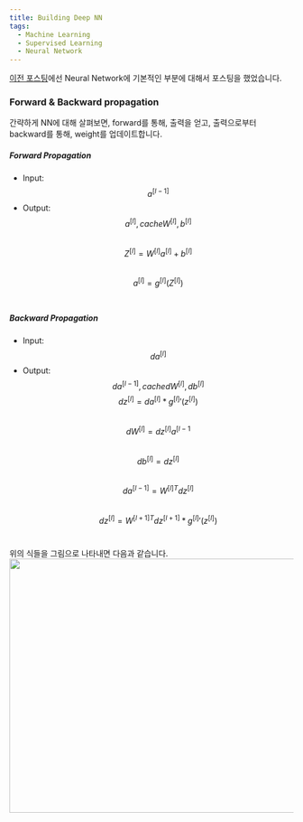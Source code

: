 ```yaml
---
title: Building Deep NN
tags:
  - Machine Learning
  - Supervised Learning
  - Neural Network
---
```


[이전 포스팅](https://nakkwan.github.io/2020/12/06/Neural_Network.html)에선 Neural Network에 기본적인 부분에 대해서 포스팅을 했었습니다. 
<!--more-->

### Forward & Backward propagation

간략하게 NN에 대해 살펴보면, forward를 통해, 출력을 얻고, 출력으로부터 backward를 통해, weight를 업데이트합니다.

##### Forward Propagation

- Input: $$a^{[l-1]}$$ 
- Output: $$a^{[l]}, cache W^{[l]}, b^{[l]}$$<br>
$$    Z^{[l]} = W^{[l]}a^{[l]} + b^{[l]}$$<br>
$$    a^{[l]} = g^{[l]}(Z^{[l]})$$<br>


##### Backward Propagation

- Input: $$da^{[l]}$$ 
- Output: $$da^{[l-1]}, cache dW^{[l]}, db^{[l]}$$
$$    dz^{[l]} = da^{[l]} * {g^{[l]}}'(z^{[l]})$$<br>
$$    dW^{[l]} = dz^{[l]}a^{[l-1}$$<br>
$$    db^{[l]} = dz^{[l]}$$<br>
$$    da^{[l-1]} = W^{[l]T}dz^{[l]}$$<br>
$$    dz^{[l]} = W^{[l+1]T}dz^{[l+1]} * {g^{[l]}}'(z^{[l]})$$<br>

위의 식들을 그림으로 나타내면 다음과 같습니다. <br>
<img src="https://user-images.githubusercontent.com/48177363/103478885-104daf00-4e0d-11eb-9865-94d72253f5cc.PNG" width="700" height="450">

